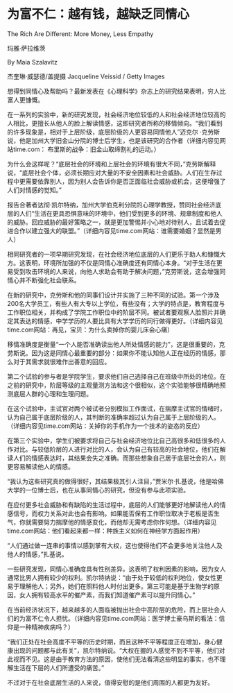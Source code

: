 # 为富不仁：越有钱，越缺乏同情心

The Rich Are Different: More Money, Less Empathy

玛雅·萨拉维茨

By Maia Szalavitz

杰奎琳·威瑟德/盖提摄 Jacqueline Veissid / Getty Images

想得到同情心及帮助吗？最新发表在《心理科学》杂志上的研究结果表明，穷人比富人更慷慨。

在一系列的实验中，新的研究发现，社会经济地位较低的人和社会经济地位较高的人相比，更擅长从他人的脸上解读情感，这即研究者所称的移情倾向。“我们看到的许多现象是，相对于上层阶级，底层阶级的人更容易同情他人”迈克尔 ·克劳斯说，他是加州大学旧金山分院的博士后学生，也是该研究的合作者（详细内容见网站time.com： 布里斯的战争：旧金山取缔割礼的运动。）

为什么会这样呢？“底层社会的环境和上层社会的环境有很大不同，”克劳斯解释说，“底层社会个体，必须长期应对大量的不安全因素和社会威胁。人们在生存过程中更需要依靠别人，因为别人会告诉你是否正面临社会威胁或机会，这便增强了人们对情感的觉知。”

报告合著者达彻·凯尔特纳，加州大学伯克利分院的心理学教授，赞同社会经济底层的人们“生活在更具恐惧意味的环境中，他们受到更多的环境、规章制度和他人的威胁。回应威胁的最好策略之一，就是更加警惕并小心地对待别人，且试着去促进合作以建立强大的联盟。”（详细内容见time.com网站：谁需要婚姻？显然是男人）

相同研究者的一项早期研究发现，在社会经济地位底层的人们更乐于助人和慷慨大方。这表明，环境所加强的不仅是同情心准确度还有同情心本身。“对于生活在更易受到攻击环境的人来说，向他人求助会有助于解决问题，”克劳斯说，这会增强同情心并不断强化社会联系。

在新的研究中，克劳斯和他的同事们设计并实施了三种不同的试验。第一个涉及200名大学员工，有些人有大专以上学位，有些没有；大学的特点是，教育程度与工作职位相关，并构成了学院工作职位中的阶层不同。被试者要观察人脸照片并确定其表达的情感，中学学历的人要比具有大学学历的同行做得更好。（详细内容见time.com网站：再见，宝贝：为什么卖掉你的婴儿床会心痛）

移情准确度是衡量“一个人能否准确读出他人所处情感的能力”，这是很重要的，克劳斯说。因为这是同情心最重要的部分：如果你不能认知他人正在经历的情感，那么对于其需求就很难作出善意的回应。

第二个试验的参与者是学院学生，要求他们自己选择自己在班级中所处的地位。在之前的研究中，阶层等级的主观量测方法和这个很相似，这个实验能够很精确地预测底层人群的心理和生理问题。

在这个试验中，主试官对两个被试者分别模拟工作面试，在揣摩主试官的情绪时，认为自己属于底层阶级的人，其判断的准确率超过认为自己属于上层阶级的人。（详细内容见time.com网站：关掉你的手机作为一个技术的姿态的反应）

在第三个实验中，学生们被要求将自己与社会经济地位比自己高很多和低很多的人作对比。与较低阶层的人进行对比的人，会认为自己有较高的社会地位，他们在解读人们的情感表达时，其结果会失之准确。而那些想象自己居于底层社会的人，则更容易解读他人的情感。

“我认为这些研究真的做得很好，其结果极其引人注目，”贾米尔·扎基说，他是哈佛大学的一位博士后，也在从事同情心的研究，但没有参与此项实验。

在应付更多社会威胁和有缺陷的生活过程中，底层的人们能够更好地解读他人的情感信号，而权力关系对此也会有影响。如果能否保有工作职位取决于老板是否生气，你就需要努力揣摩他的情感变化，而他却无需考虑你作何想。（详细内容见time.com网站：他们看起来都一样：种族主义如何在神经学方面起作用）

“人们通过做一连串的事情以感到掌有大权，这也使得他们不会更多地关注他人及他人的情感，”扎基说。

一些研究发现，同情心准确度具有性别差异。这表明了权利因素的影响，因为女人通常比男人拥有较少的权利。凯尔特纳说：“由于处于较低的权利地位，使女性更易于理解他人；另外，她们在照料他人时付出更多。第三可能是基于生物学的原因，女人拥有较高水平的催产素，而我们知道催产素可以提升同情心。”

在当前经济状况下，越来越多的人面临被抛出社会中高阶层的危险，而上层社会人们的为富不仁令人担忧。（详细内容见time.com网站：医学博士豪乌斯的看法：信仰是一种精神疾病吗？）

“我们正处在社会高度不平等的历史时期，而且这种不平等程度正在增加，身心健康出现的问题都与此有关”，凯尔特纳说。“大权在握的人感觉不到不平等，他们对此视而不见。这是由于教育方法的原因，使他们无法看清这些明显的事实，也不理解生活在下层的人们所遭受的痛苦。”

不过对于在社会底层生活的人来说，值得安慰的是他们周围的人都更为友好。


